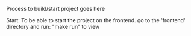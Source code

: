 Process to build/start project goes here



Start:
    To be able to start the project on the frontend. go to the 'frontend' directory and run: "make run" to view
